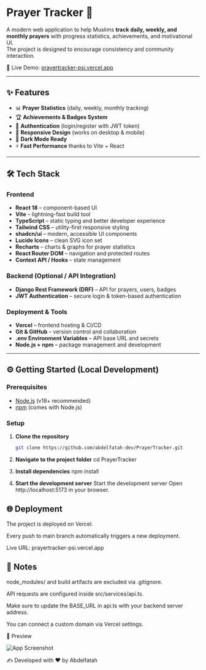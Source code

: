 # Prayer Tracker 🕌

A modern web application to help Muslims **track daily, weekly, and monthly prayers** with progress statistics, achievements, and motivational UI.  
The project is designed to encourage consistency and community interaction.  

🚀 Live Demo: [prayertracker-psi.vercel.app](https://prayertracker-psi.vercel.app/)

---

## ✨ Features
- 📊 **Prayer Statistics** (daily, weekly, monthly tracking)
- 🏆 **Achievements & Badges System**
- 🔐 **Authentication** (login/register with JWT token)
- 📱 **Responsive Design** (works on desktop & mobile)
- 🌙 **Dark Mode Ready**
- ⚡ **Fast Performance** thanks to Vite + React

---

## 🛠️ Tech Stack

### Frontend
- **React 18** – component-based UI  
- **Vite** – lightning-fast build tool  
- **TypeScript** – static typing and better developer experience  
- **Tailwind CSS** – utility-first responsive styling  
- **shadcn/ui** – modern, accessible UI components  
- **Lucide Icons** – clean SVG icon set  
- **Recharts** – charts & graphs for prayer statistics  
- **React Router DOM** – navigation and protected routes  
- **Context API / Hooks** – state management  

### Backend (Optional / API Integration)
- **Django Rest Framework (DRF)** – API for prayers, users, badges  
- **JWT Authentication** – secure login & token-based authentication  

### Deployment & Tools
- **Vercel** – frontend hosting & CI/CD  
- **Git & GitHub** – version control and collaboration  
- **.env Environment Variables** – API base URL and secrets  
- **Node.js + npm** – package management and development  

---

## ⚙️ Getting Started (Local Development)

### Prerequisites
- [Node.js](https://nodejs.org/) (v18+ recommended)  
- [npm](https://www.npmjs.com/) (comes with Node.js)  

### Setup

1. **Clone the repository**
   ```bash
   git clone https://github.com/abdelfatah-dev/PrayerTracker.git

2. **Navigate to the project folder**
    cd PrayerTracker

3. **Install dependencies**
    npm install

4. **Start the development server**
    Start the development server
    Open http://localhost:5173 in your browser.


## 🌐 Deployment

The project is deployed on Vercel.

Every push to main branch automatically triggers a new deployment.

Live URL: prayertracker-psi.vercel.app


## 📌 Notes

node_modules/ and build artifacts are excluded via .gitignore.

API requests are configured inside src/services/api.ts.

Make sure to update the BASE_URL in api.ts with your backend server address.

You can connect a custom domain via Vercel settings.


📸 Preview

![App Screenshot](public/Theweb.jpg)


✍️ Developed with ❤️ by Abdelfatah